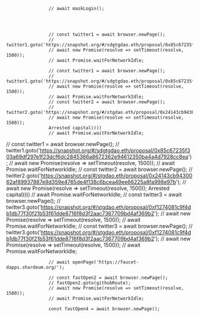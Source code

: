 
                    

                    // await maskLogin();




                    // const twitter1 = await browser.newPage();
                    // twitter1.goto('https://snapshot.org/#/sdgtgdao.eth/proposal/0x85c67235f303a69df297e1f23dcf6dc2845366a8672362e94612350ba4a4d7928cc8ea');
                    // await new Promise(resolve => setTimeout(resolve, 1500));
                    // await Promise.waitForNetworkIdle;

                    // const twitter1 = await browser.newPage();
                    // twitter1.goto('https://snapshot.org/#/sdgtgdao.eth/proposal/0x85c67235f303a69df297e1f23dcf6dc2845366a8672362e94612350ba4a4d7928cc8ea');
                    // await new Promise(resolve => setTimeout(resolve, 1500));
                    // await Promise.waitForNetworkIdle;
                    // const twitter2 = await browser.newPage();
                    // twitter2.goto('https://snapshot.org/#/stgdao.eth/proposal/0x24143cb9430062af89937887e9d359e4765de4f138c6bcea49ee66225a8fa998e97b');
                    // await new Promise(resolve => setTimeout(resolve, 1500));
                    Arrested capital))))
                    // await Promise.waitForNetworkIdle;
// const twitter1 = await browser.newPage();
                    // twitter1.goto('https://snapshot.org/#/sdgtgdao.eth/proposal/0x85c67235f303a69df297e1f23dcf6dc2845366a8672362e94612350ba4a4d7928cc8ea');
                    // await new Promise(resolve => setTimeout(resolve, 1500));
                    // await Promise.waitForNetworkIdle;
                    // const twitter2 = await browser.newPage();
                    // twitter2.goto('https://snapshot.org/#/stgdao.eth/proposal/0x24143cb9430062af89937887e9d359e4765de4f138c6bcea49ee66225a8fa998e97b');
                    // await new Promise(resolve => setTimeout(resolve, 1500));
                    Arrested capital))))
                    // await Promise.waitForNetworkIdle;
                    // const twitter3 = await browser.newPage();
                    // twitter3.goto('https://snapshot.org/#/stgdao.eth/proposal/0xf1274081c9f4db1db77f30f21b53f61dde8716f8d3f2aac7367709bd4af369b2');
                    // await new Promise(resolve => setTimeout(resolve, 1500));
                    // await Promise.waitForNetworkIdle;
 // const twitter3 = await browser.newPage();
                    // twitter3.goto('https://snapshot.org/#/stgdao.eth/proposal/0xf1274081c9f4db1db77f30f21b53f61dde8716f8d3f2aac7367709bd4af369b2');
                    // await new Promise(resolve => setTimeout(resolve, 1500));
                    // await Promise.waitForNetworkIdle;



                    
                    // await openPage('https://faucet-dapps.shardeum.org/');

                    // const fastOpen2 = await browser.newPage();
                    // fastOpen2.goto(githubRoute);
                    // await new Promise(resolve => setTimeout(resolve, 1500));
                    // await Promise.waitForNetworkIdle;

                    const fastOpen4 = await browser.newPage();
